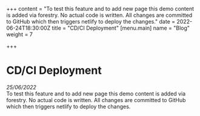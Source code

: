 +++
content = "To test this feature and to add new page this demo content is added via forestry. No actual code is written. All changes are committed to GitHub which then triggers netlify to deploy the changes."
date = 2022-06-24T18:30:00Z
title = "CD/CI Deployment"
[menu.main]
name = "Blog"
weight = 7

+++
# CD/CI Deployment
*25/06/2022* \
To test this feature and to add new page this demo content is added via forestry. No actual code is written. All changes are committed to GitHub which then triggers netlify to deploy the changes.